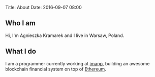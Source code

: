 Title: About
Date: 2016-09-07 08:00

## Who I am

Hi, I'm Agnieszka Kramarek and I live in Warsaw, Poland.

## What I do

I am a programmer currently working at [imapp](https://imapp.pl), building an awesome blockchain financial system on top of [Ethereum](https://ethereum.org).
